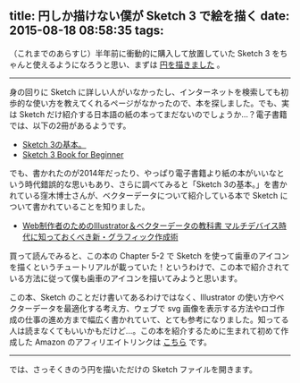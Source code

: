 title: 円しか描けない僕が Sketch 3 で絵を描く
date: 2015-08-18 08:58:35
tags:
---

（これまでのあらすじ）半年前に衝動的に購入して放置していた Sketch 3 をちゃんと使えるようになろうと思い、まずは [円を描きました](http://dev.shikakun.com/post/sketch-studies-making-circle/) 。

----

身の回りに Sketch に詳しい人がいなかったし、インターネットを検索しても初歩的な使い方を教えてくれるページがなかったので、本を探しました。でも、実は Sketch だけ紹介する日本語の紙の本ってまだないのでしょうか…？電子書籍では、以下の2冊があるようです。

* [Sketch 3の基本。](http://creative-tweet.net/sketch-3-basics/)
* [Sketch 3 Book for Beginner](http://thoughts.protean.cc/sketch-3-book-for-beginner/)

でも、書かれたのが2014年だったり、やっぱり電子書籍より紙の本がいいなという時代錯誤的な思いもあり、さらに調べてみると「Sketch 3の基本。」を書かれている窪木博士さんが、ベクターデータについて紹介している本で Sketch について書かれていることを知りました。

* [Web制作者のためのIllustrator＆ベクターデータの教科書 マルチデバイス時代に知っておくべき新・グラフィック作成術](http://amzn.to/1TQQkGD)

買って読んでみると、この本の Chapter 5-2 で Sketch を使って歯車のアイコンを描くというチュートリアルが載っていた！というわけで、この本で紹介されている方法に従って僕も歯車のアイコンを描いてみようと思います。

この本、Sketch のことだけ書いてあるわけではなく、Illustrator の使い方やベクターデータを最適化する考え方、ウェブで svg 画像を表示する方法やロゴ作成の仕事の進め方まで幅広く書かれていて、とても参考になりました。知ってる人は読まなくてもいいかもだけど…。この本を紹介するために生まれて初めて作成した Amazon のアフィリエイトリンクは [こちら](http://amzn.to/1TQQkGD) です。

----

では、さっそくきのう円を描いただけの Sketch ファイルを開きます。
